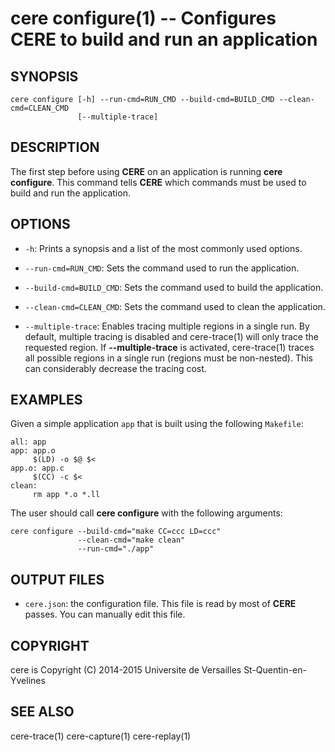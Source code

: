 cere configure(1) -- Configures CERE to build and run an application
====================================================================

## SYNOPSIS

```
cere configure [-h] --run-cmd=RUN_CMD --build-cmd=BUILD_CMD --clean-cmd=CLEAN_CMD
               [--multiple-trace]
```

## DESCRIPTION

The first step before using **CERE** on an application is running **cere
configure**. This command tells **CERE** which commands must be used to build and
run the application.

## OPTIONS

  * `-h`:
    Prints a synopsis and a list of the most commonly used options.

  * `--run-cmd=RUN_CMD`:
    Sets the command used to run the application.

  * `--build-cmd=BUILD_CMD`:
    Sets the command used to build the application.

  * `--clean-cmd=CLEAN_CMD`:
    Sets the command used to clean the application.

  * `--multiple-trace`:
    Enables tracing multiple regions in a single run.  By default, multiple
    tracing is disabled and cere-trace(1) will only trace the requested region.
    If **--multiple-trace** is activated, cere-trace(1) traces all possible regions
    in a single run (regions must be non-nested). This can considerably decrease
    the tracing cost.

## EXAMPLES

Given a simple application `app` that is built using the following `Makefile`:

```make
all: app
app: app.o
     $(LD) -o $@ $<
app.o: app.c
     $(CC) -c $<
clean:
     rm app *.o *.ll
```

The user should call **cere configure** with the following arguments:

```
cere configure --build-cmd="make CC=ccc LD=ccc"
               --clean-cmd="make clean"
               --run-cmd="./app"
```

## OUTPUT FILES

  * `cere.json`:
    the configuration file. This file is read by most of **CERE**
    passes. You can manually edit this file.

## COPYRIGHT

cere is Copyright (C) 2014-2015 Universite de Versailles St-Quentin-en-Yvelines

## SEE ALSO

cere-trace(1) cere-capture(1) cere-replay(1)
